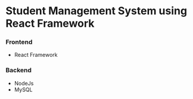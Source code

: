# Student Management System using React Framework

### Frontend
- React Framework

### Backend
- NodeJs
- MySQL